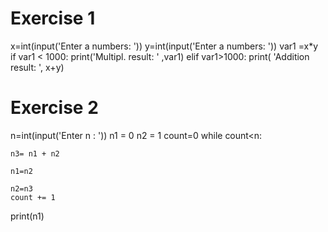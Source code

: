# Exercise 1

x=int(input('Enter a numbers: '))
y=int(input('Enter a numbers: '))
var1 =x*y
if var1 < 1000:
	print('Multipl. result: ' ,var1)
elif var1>1000:
	print( 'Addition result: ', x+y)

# Exercise 2

n=int(input('Enter n : '))
n1 = 0
n2 = 1
count=0
while count<n:
	
	n3= n1 + n2
	
	n1=n2
	
	n2=n3
	count += 1
print(n1)
